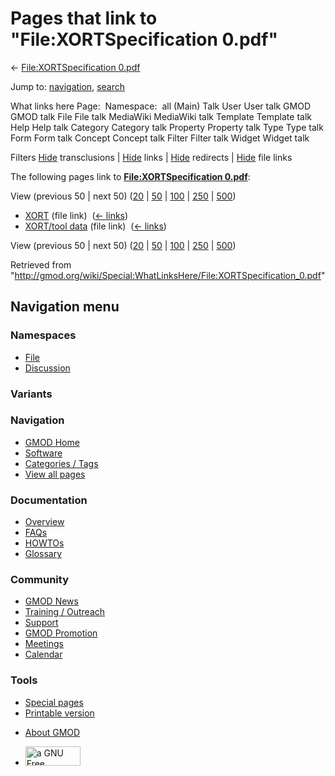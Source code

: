 <div id="mw-page-base" class="noprint">

</div>

<div id="mw-head-base" class="noprint">

</div>

<div id="content" class="mw-body" role="main">

<span id="top"></span>

<div id="mw-js-message" style="display:none;">

</div>



# <span dir="auto">Pages that link to "File:XORTSpecification 0.pdf"</span>

<div id="bodyContent">

<div id="contentSub">

← [File:XORTSpecification
0.pdf](/wiki/File:XORTSpecification_0.pdf "File:XORTSpecification 0.pdf")

</div>

<div id="jump-to-nav" class="mw-jump">

Jump to: [navigation](#mw-navigation), [search](#p-search)

</div>

<div id="mw-content-text">

What links here Page:  Namespace:  all (Main) Talk User User talk GMOD
GMOD talk File File talk MediaWiki MediaWiki talk Template Template talk
Help Help talk Category Category talk Property Property talk Type Type
talk Form Form talk Concept Concept talk Filter Filter talk Widget
Widget talk

Filters
[Hide](/mediawiki/index.php?title=Special:WhatLinksHere/File:XORTSpecification_0.pdf&hidetrans=1 "Special:WhatLinksHere/File:XORTSpecification 0.pdf")
transclusions \|
[Hide](/mediawiki/index.php?title=Special:WhatLinksHere/File:XORTSpecification_0.pdf&hidelinks=1 "Special:WhatLinksHere/File:XORTSpecification 0.pdf")
links \|
[Hide](/mediawiki/index.php?title=Special:WhatLinksHere/File:XORTSpecification_0.pdf&hideredirs=1 "Special:WhatLinksHere/File:XORTSpecification 0.pdf")
redirects \|
[Hide](/mediawiki/index.php?title=Special:WhatLinksHere/File:XORTSpecification_0.pdf&hideimages=1 "Special:WhatLinksHere/File:XORTSpecification 0.pdf")
file links

The following pages link to **[File:XORTSpecification
0.pdf](/wiki/File:XORTSpecification_0.pdf "File:XORTSpecification 0.pdf")**:

View (previous 50 \| next 50)
([20](/mediawiki/index.php?title=Special:WhatLinksHere/File:XORTSpecification_0.pdf&limit=20 "Special:WhatLinksHere/File:XORTSpecification 0.pdf")
\|
[50](/mediawiki/index.php?title=Special:WhatLinksHere/File:XORTSpecification_0.pdf&limit=50 "Special:WhatLinksHere/File:XORTSpecification 0.pdf")
\|
[100](/mediawiki/index.php?title=Special:WhatLinksHere/File:XORTSpecification_0.pdf&limit=100 "Special:WhatLinksHere/File:XORTSpecification 0.pdf")
\|
[250](/mediawiki/index.php?title=Special:WhatLinksHere/File:XORTSpecification_0.pdf&limit=250 "Special:WhatLinksHere/File:XORTSpecification 0.pdf")
\|
[500](/mediawiki/index.php?title=Special:WhatLinksHere/File:XORTSpecification_0.pdf&limit=500 "Special:WhatLinksHere/File:XORTSpecification 0.pdf"))

- [XORT](/wiki/XORT "XORT") (file link) ‎
  <span class="mw-whatlinkshere-tools">([←
  links](/mediawiki/index.php?title=Special:WhatLinksHere&target=XORT "Special:WhatLinksHere"))</span>
- [XORT/tool data](/wiki/XORT/tool_data "XORT/tool data") (file link) ‎
  <span class="mw-whatlinkshere-tools">([←
  links](/mediawiki/index.php?title=Special:WhatLinksHere&target=XORT%2Ftool+data "Special:WhatLinksHere"))</span>

View (previous 50 \| next 50)
([20](/mediawiki/index.php?title=Special:WhatLinksHere/File:XORTSpecification_0.pdf&limit=20 "Special:WhatLinksHere/File:XORTSpecification 0.pdf")
\|
[50](/mediawiki/index.php?title=Special:WhatLinksHere/File:XORTSpecification_0.pdf&limit=50 "Special:WhatLinksHere/File:XORTSpecification 0.pdf")
\|
[100](/mediawiki/index.php?title=Special:WhatLinksHere/File:XORTSpecification_0.pdf&limit=100 "Special:WhatLinksHere/File:XORTSpecification 0.pdf")
\|
[250](/mediawiki/index.php?title=Special:WhatLinksHere/File:XORTSpecification_0.pdf&limit=250 "Special:WhatLinksHere/File:XORTSpecification 0.pdf")
\|
[500](/mediawiki/index.php?title=Special:WhatLinksHere/File:XORTSpecification_0.pdf&limit=500 "Special:WhatLinksHere/File:XORTSpecification 0.pdf"))

</div>

<div class="printfooter">

Retrieved from
"<http://gmod.org/wiki/Special:WhatLinksHere/File:XORTSpecification_0.pdf>"

</div>

<div id="catlinks" class="catlinks catlinks-allhidden">

</div>

<div class="visualClear">

</div>

</div>

</div>

<div id="mw-navigation">

## Navigation menu

<div id="mw-head">



<div id="left-navigation">

<div id="p-namespaces" class="vectorTabs" role="navigation"
aria-labelledby="p-namespaces-label">

### Namespaces

- <span id="ca-nstab-image"><a href="/wiki/File:XORTSpecification_0.pdf" accesskey="c"
  title="View the file page [c]">File</a></span>
- <span id="ca-talk"><a
  href="/mediawiki/index.php?title=File_talk:XORTSpecification_0.pdf&amp;action=edit&amp;redlink=1"
  accesskey="t"
  title="Discussion about the content page [t]">Discussion</a></span>

</div>

<div id="p-variants" class="vectorMenu emptyPortlet" role="navigation"
aria-labelledby="p-variants-label">

### 

### Variants[](#)

<div class="menu">

</div>

</div>

</div>

<div id="right-navigation">





</div>



</div>

</div>

</div>

<div id="mw-panel">

<div id="p-logo" role="banner">

<a href="/wiki/Main_Page"
style="background-image: url(http://gmod.org/images/GMOD-cogs.png);"
title="Visit the main page"></a>

</div>

<div id="p-Navigation" class="portal" role="navigation"
aria-labelledby="p-Navigation-label">

### Navigation

<div class="body">

- <span id="n-GMOD-Home">[GMOD Home](/wiki/Main_Page)</span>
- <span id="n-Software">[Software](/wiki/GMOD_Components)</span>
- <span id="n-Categories-.2F-Tags">[Categories /
  Tags](/wiki/Categories)</span>
- <span id="n-View-all-pages">[View all
  pages](/wiki/Special:AllPages)</span>

</div>

</div>

<div id="p-Documentation" class="portal" role="navigation"
aria-labelledby="p-Documentation-label">

### Documentation

<div class="body">

- <span id="n-Overview">[Overview](/wiki/Overview)</span>
- <span id="n-FAQs">[FAQs](/wiki/Category:FAQ)</span>
- <span id="n-HOWTOs">[HOWTOs](/wiki/Category:HOWTO)</span>
- <span id="n-Glossary">[Glossary](/wiki/Glossary)</span>

</div>

</div>

<div id="p-Community" class="portal" role="navigation"
aria-labelledby="p-Community-label">

### Community

<div class="body">

- <span id="n-GMOD-News">[GMOD News](/wiki/GMOD_News)</span>
- <span id="n-Training-.2F-Outreach">[Training /
  Outreach](/wiki/Training_and_Outreach)</span>
- <span id="n-Support">[Support](/wiki/Support)</span>
- <span id="n-GMOD-Promotion">[GMOD
  Promotion](/wiki/GMOD_Promotion)</span>
- <span id="n-Meetings">[Meetings](/wiki/Meetings)</span>
- <span id="n-Calendar">[Calendar](/wiki/Calendar)</span>

</div>

</div>

<div id="p-tb" class="portal" role="navigation"
aria-labelledby="p-tb-label">

### Tools

<div class="body">

- <span id="t-specialpages"><a href="/wiki/Special:SpecialPages" accesskey="q"
  title="A list of all special pages [q]">Special pages</a></span>
- <span id="t-print"><a
  href="/mediawiki/index.php?title=Special:WhatLinksHere/File:XORTSpecification_0.pdf&amp;printable=yes"
  rel="alternate" accesskey="p"
  title="Printable version of this page [p]">Printable version</a></span>

</div>

</div>

</div>

</div>

<div id="footer" role="contentinfo">

- <span id="footer-places-about">[About
  GMOD](/wiki/GMOD:About "GMOD:About")</span>

<!-- -->

- <span id="footer-copyrightico">[<img src="http://www.gnu.org/graphics/gfdl-logo-small.png" width="88"
  height="31" alt="a GNU Free Documentation License" />](http://www.gnu.org/licenses/fdl-1.3.html)</span>




</div>
